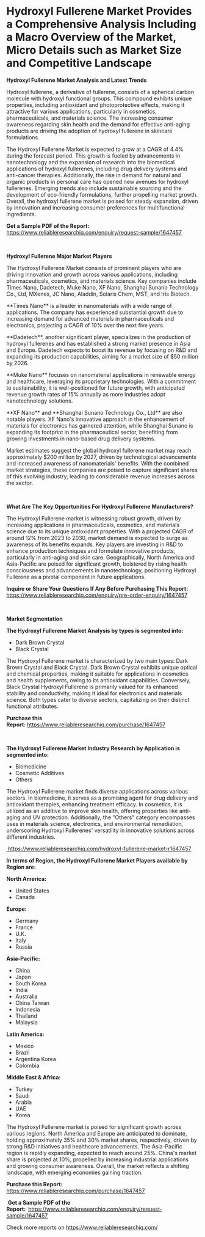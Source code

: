 <p><h1>Hydroxyl Fullerene Market Provides a Comprehensive Analysis Including a Macro Overview of the Market, Micro Details such as Market Size and Competitive Landscape</h1></p><p><strong>Hydroxyl Fullerene Market Analysis and Latest Trends</strong></p>
<p><p>Hydroxyl fullerene, a derivative of fullerene, consists of a spherical carbon molecule with hydroxyl functional groups. This compound exhibits unique properties, including antioxidant and photoprotective effects, making it attractive for various applications, particularly in cosmetics, pharmaceuticals, and materials science. The increasing consumer awareness regarding skin health and the demand for effective anti-aging products are driving the adoption of hydroxyl fullerene in skincare formulations. </p><p>The Hydroxyl Fullerene Market is expected to grow at a CAGR of 4.4% during the forecast period. This growth is fueled by advancements in nanotechnology and the expansion of research into the biomedical applications of hydroxyl fullerenes, including drug delivery systems and anti-cancer therapies. Additionally, the rise in demand for natural and organic products in personal care has opened new avenues for hydroxyl fullerenes. Emerging trends also include sustainable sourcing and the development of eco-friendly formulations, further propelling market growth. Overall, the hydroxyl fullerene market is poised for steady expansion, driven by innovation and increasing consumer preferences for multifunctional ingredients.</p></p>
<p><strong>Get a Sample PDF of the Report:&nbsp;</strong> <a href="https://www.reliableresearchiq.com/enquiry/request-sample/1647457?utm_campaign=3350&utm_medium=2&utm_source=Github&utm_content=ia&utm_term=29032025&utm_id=hydroxyl-fullerene">https://www.reliableresearchiq.com/enquiry/request-sample/1647457</a></p>
<p>&nbsp;</p>
<p><strong>Hydroxyl Fullerene Major Market Players</strong></p>
<p><p>The Hydroxyl Fullerene Market consists of prominent players who are driving innovation and growth across various applications, including pharmaceuticals, cosmetics, and materials science. Key companies include Times Nano, Dadetech, Muke Nano, XF Nano, Shanghai Sunano Technology Co., Ltd, MXenes, JC Nano, Aladdin, Solaris Chem, MST, and Iris Biotech.</p><p>**Times Nano** is a leader in nanomaterials with a wide range of applications. The company has experienced substantial growth due to increasing demand for advanced materials in pharmaceuticals and electronics, projecting a CAGR of 10% over the next five years. </p><p>**Dadetech**, another significant player, specializes in the production of hydroxyl fullerenes and has established a strong market presence in Asia and Europe. Dadetech expects to boost its revenue by focusing on R&D and expanding its production capabilities, aiming for a market size of $50 million by 2026.</p><p>**Muke Nano** focuses on nanomaterial applications in renewable energy and healthcare, leveraging its proprietary technologies. With a commitment to sustainability, it is well-positioned for future growth, with anticipated revenue growth rates of 15% annually as more industries adopt nanotechnology solutions.</p><p>**XF Nano** and **Shanghai Sunano Technology Co., Ltd** are also notable players. XF Nano's innovative approach in the enhancement of materials for electronics has garnered attention, while Shanghai Sunano is expanding its footprint in the pharmaceutical sector, benefiting from growing investments in nano-based drug delivery systems.</p><p>Market estimates suggest the global hydroxyl fullerene market may reach approximately $200 million by 2027, driven by technological advancements and increased awareness of nanomaterials' benefits. With the combined market strategies, these companies are poised to capture significant shares of this evolving industry, leading to considerable revenue increases across the sector.</p></p>
<p>&nbsp;</p>
<p><strong>What Are The Key Opportunities For Hydroxyl Fullerene Manufacturers?</strong></p>
<p><p>The Hydroxyl Fullerene market is witnessing robust growth, driven by increasing applications in pharmaceuticals, cosmetics, and materials science due to its unique antioxidant properties. With a projected CAGR of around 12% from 2023 to 2030, market demand is expected to surge as awareness of its benefits expands. Key players are investing in R&D to enhance production techniques and formulate innovative products, particularly in anti-aging and skin care. Geographically, North America and Asia-Pacific are poised for significant growth, bolstered by rising health consciousness and advancements in nanotechnology, positioning Hydroxyl Fullerene as a pivotal component in future applications.</p></p>
<p><strong>Inquire or Share Your Questions If Any Before Purchasing This Report:</strong> <a href="https://www.reliableresearchiq.com/enquiry/pre-order-enquiry/1647457?utm_campaign=3350&utm_medium=2&utm_source=Github&utm_content=ia&utm_term=29032025&utm_id=hydroxyl-fullerene">https://www.reliableresearchiq.com/enquiry/pre-order-enquiry/1647457</a></p>
<p>&nbsp;</p>
<p><strong>Market Segmentation</strong></p>
<p><strong>The Hydroxyl Fullerene Market Analysis by types is segmented into:</strong></p>
<p><ul><li>Dark Brown Crystal</li><li>Black Crystal</li></ul></p>
<p><p>The Hydroxyl Fullerene market is characterized by two main types: Dark Brown Crystal and Black Crystal. Dark Brown Crystal exhibits unique optical and chemical properties, making it suitable for applications in cosmetics and health supplements, owing to its antioxidant capabilities. Conversely, Black Crystal Hydroxyl Fullerene is primarily valued for its enhanced stability and conductivity, making it ideal for electronics and materials science. Both types cater to diverse sectors, capitalizing on their distinct functional attributes.</p></p>
<p><strong>Purchase this Report:&nbsp;</strong><a href="https://www.reliableresearchiq.com/purchase/1647457?utm_campaign=3350&utm_medium=2&utm_source=Github&utm_content=ia&utm_term=29032025&utm_id=hydroxyl-fullerene">https://www.reliableresearchiq.com/purchase/1647457</a></p>
<p>&nbsp;</p>
<p><strong>The Hydroxyl Fullerene Market Industry Research by Application is segmented into:</strong></p>
<p><ul><li>Biomedicine</li><li>Cosmetic Additives</li><li>Others</li></ul></p>
<p><p>The Hydroxyl Fullerene market finds diverse applications across various sectors. In biomedicine, it serves as a promising agent for drug delivery and antioxidant therapies, enhancing treatment efficacy. In cosmetics, it is utilized as an additive to improve skin health, offering properties like anti-aging and UV protection. Additionally, the "Others" category encompasses uses in materials science, electronics, and environmental remediation, underscoring Hydroxyl Fullerenes' versatility in innovative solutions across different industries.</p></p>
<p><a href="https://www.reliableresearchiq.com/hydroxyl-fullerene-market-r1647457?utm_campaign=3350&utm_medium=2&utm_source=Github&utm_content=ia&utm_term=29032025&utm_id=hydroxyl-fullerene">&nbsp;https://www.reliableresearchiq.com/hydroxyl-fullerene-market-r1647457</a></p>
<p><strong>In terms of Region, the Hydroxyl Fullerene Market Players available by Region are:</strong></p>
<p>
    <p> <strong> North America: </strong>
        <ul>
            <li>United States</li>
            <li>Canada</li>
        </ul>
        </p> 
    <p> <strong> Europe: </strong>
        <ul>
            <li>Germany</li>
            <li>France</li>
            <li>U.K.</li>
            <li>Italy</li>
            <li>Russia</li>
        </ul>
        </p> 
    <p> <strong> Asia-Pacific: </strong>
        <ul>
            <li>China</li>
            <li>Japan</li>
            <li>South Korea</li>
            <li>India</li>
            <li>Australia</li>
            <li>China Taiwan</li>
            <li>Indonesia</li>
            <li>Thailand</li>
            <li>Malaysia</li>
        </ul>
        </p> 
    <p> <strong> Latin America: </strong>
        <ul>
            <li>Mexico</li>
            <li>Brazil</li>
            <li>Argentina Korea</li>
            <li>Colombia</li>
        </ul>
        </p> 
    <p> <strong> Middle East & Africa: </strong>
        <ul>
            <li>Turkey</li>
            <li>Saudi</li>
            <li>Arabia</li>
            <li>UAE</li>
            <li>Korea</li>
        </ul>
    </p>
    </p>
<p><p>The Hydroxyl Fullerene market is poised for significant growth across various regions. North America and Europe are anticipated to dominate, holding approximately 35% and 30% market shares, respectively, driven by strong R&D initiatives and healthcare advancements. The Asia-Pacific region is rapidly expanding, expected to reach around 25%. China's market share is projected at 10%, propelled by increasing industrial applications and growing consumer awareness. Overall, the market reflects a shifting landscape, with emerging economies gaining traction.</p></p>
<p><strong>Purchase this Report: </strong><a href="https://www.reliableresearchiq.com/purchase/1647457?utm_campaign=3350&utm_medium=2&utm_source=Github&utm_content=ia&utm_term=29032025&utm_id=hydroxyl-fullerene">https://www.reliableresearchiq.com/purchase/1647457</a></p>
<p>&nbsp;<strong>Get a Sample PDF of the Report:&nbsp;&nbsp;</strong><a href="https://www.reliableresearchiq.com/enquiry/request-sample/1647457?utm_campaign=3350&utm_medium=2&utm_source=Github&utm_content=ia&utm_term=29032025&utm_id=hydroxyl-fullerene">https://www.reliableresearchiq.com/enquiry/request-sample/1647457</a></p>
<p><strong></strong></p>
<p>Check more reports on <a href="https://www.reliableresearchiq.com/?utm_campaign=3350&utm_medium=2&utm_source=Github&utm_content=ia&utm_term=29032025&utm_id=hydroxyl-fullerene">https://www.reliableresearchiq.com/</a></p>